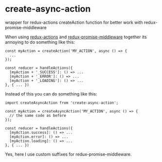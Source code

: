 # create-async-action
wrapper for redux-actions createAction function for better work with redux-promise-middleware

When using [redux-actions](https://github.com/acdlite/redux-actions/) and [redux-promise-middleware](https://github.com/pburtchaell/redux-promise-middleware/) together its annoying to do something like this:

```
const myAction = createAction('MY_ACTION', async () => {
  ...
});

const reducer = handleActions({
  [myAction + '_SUCCESS']: () => ...
  [myAction + '_ERROR']: () => ...
  [myAction + '_LOADING']: () => ...
}, { ... })
```

Instead of this you can do something like this:

```
import createAsyncAction from 'create-async-action';

const myAction = createAsyncAction('MY_ACTION', async () => {
  // the same code as before
});

const reducer = handleActions({
  [myAction.success]: () => ...
  [myAction.error]: () => ...
  [myAction.loading]: () => ...
}, { ... })
```

Yes, here I use custom suffixes for redux-promise-middleware.

